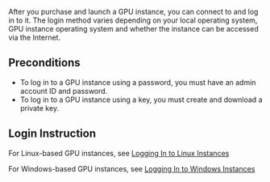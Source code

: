 After you purchase and launch a GPU instance, you can connect to and log in to it. The login method varies depending on your local operating system, GPU instance operating system and whether the instance can be accessed via the Internet.

## Preconditions

- To log in to a GPU instance using a password, you must have an admin account ID and password.
- To log in to a GPU instance using a key, you must create and download a private key.
 
## Login Instruction

For Linux-based GPU instances, see [Logging In to Linux Instances
](/document/product/213/5436)

For Windows-based GPU instances, see [Logging In to Windows Instances
](/document/product/213/5435)



